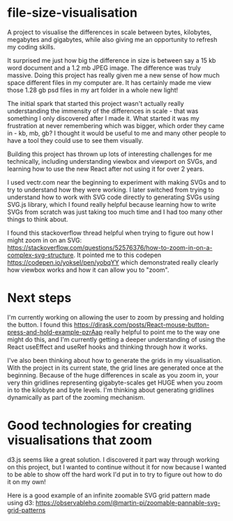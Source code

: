 # file-size-visualisation

A project to visualise the differences in scale between bytes, kilobytes, megabytes and gigabytes, while also giving me an opportunity to refresh my coding skills.

It surprised me just how big the difference in size is between say a 15 kb word document and a 1.2 mb JPEG image. The difference was truly massive. Doing this project has really given me a new sense of how much space different files in my computer are. It has certainly made me view those 1.28 gb psd files in my art folder in a whole new light!

The initial spark that started this project wasn't actually really understanding the immensity of the differences in scale - that was something I only discovered after I made it. What started it was my frustration at never remembering which was bigger, which order they came in - kb, mb, gb? I thought it would be useful to me and many other people to have a tool they could use to see them visually.

Building this project has thrown up lots of interesting challenges for me technically, including understanding viewbox and viewport on SVGs, and learning how to use the new React after not using it for over 2 years.

I used vectr.com near the beginning to experiment with making SVGs and to try to understand how they were working. I later switched from trying to understand how to work with SVG code directly to generating SVGs using SVG.js library, which I found really helpful because learning how to write SVGs from scratch was just taking too much time and I had too many other things to think about.

I found this stackoverflow thread helpful when trying to figure out how I might zoom in on an SVG: https://stackoverflow.com/questions/52576376/how-to-zoom-in-on-a-complex-svg-structure. It pointed me to this codepen https://codepen.io/yoksel/pen/yobqYY which demonstrated really clearly how viewbox works and how it can allow you to "zoom".

# Next steps

I'm currently working on allowing the user to zoom by pressing and holding the button. I found this https://dirask.com/posts/React-mouse-button-press-and-hold-example-pzrAap really helpful to point me to the way one might do this, and I'm currently getting a deeper understanding of using the React useEffect and useRef hooks and thinking through how it works.

I've also been thinking about how to generate the grids in my visualisation. With the project in its current state, the grid lines are generated once at the beginning. Because of the huge differences in scale as you zoom in, your very thin gridlines representing gigabyte-scales get HUGE when you zoom in to the kilobyte and byte levels. I'm thinking about generating gridlines dynamically as part of the zooming mechanism.

# Good technologies for creating visualisations that zoom

d3.js seems like a great solution. I discovered it part way through working on this project, but I wanted to continue without it for now because I wanted to be able to show off the hard work I'd put in to try to figure out how to do it on my own!

Here is a good example of an infinite zoomable SVG grid pattern made using d3: https://observablehq.com/@martin-pi/zoomable-pannable-svg-grid-patterns


